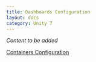 ```yaml
---
title: Dashboards Configuration
layout: docs
category: Unity 7
---
```

*Content to be added*

[Containers Configuration](tags-list/dashboard-tag/container-tag.md)
